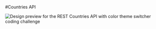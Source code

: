 #Countries API 

![Design preview for the REST Countries API with color theme switcher coding challenge](./design/desktop-preview.jpg)
